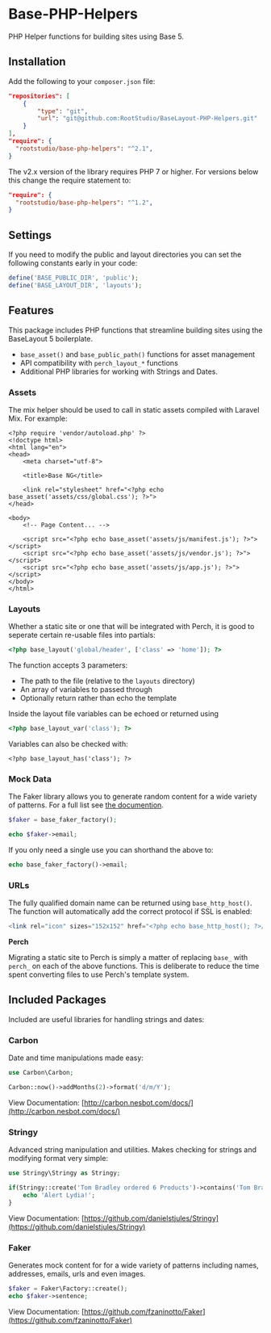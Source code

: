 # Base-PHP-Helpers

PHP Helper functions for building sites using Base 5.

## Installation

Add the following to your `composer.json` file:

```json
"repositories": [
    {
        "type": "git",
        "url": "git@github.com:RootStudio/BaseLayout-PHP-Helpers.git"
    }
],
"require": {
  "rootstudio/base-php-helpers": "^2.1",
}
```

The v2.x version of the library requires PHP 7 or higher. For versions below this change the require statement to:

```json
"require": {
  "rootstudio/base-php-helpers": "^1.2",
}
```

## Settings
If you need to modify the public and layout directories you can set the following constants early in your code:

```php
define('BASE_PUBLIC_DIR', 'public');
define('BASE_LAYOUT_DIR', 'layouts');
```

## Features

This package includes PHP functions that streamline building sites using the BaseLayout 5 boilerplate.

* `base_asset()` and `base_public_path()` functions for asset management
* API compatibility with `perch_layout_*` functions
* Additional PHP libraries for working with Strings and Dates.

### Assets

The mix helper should be used to call in static assets compiled with Laravel Mix. For example:

```html+php
<?php require 'vendor/autoload.php' ?>
<!doctype html>
<html lang="en">
<head>
    <meta charset="utf-8">

    <title>Base NG</title>

    <link rel="stylesheet" href="<?php echo base_asset('assets/css/global.css'); ?>">
</head>

<body>
    <!-- Page Content... -->

    <script src="<?php echo base_asset('assets/js/manifest.js'); ?>"></script>
    <script src="<?php echo base_asset('assets/js/vendor.js'); ?>"></script>
    <script src="<?php echo base_asset('assets/js/app.js'); ?>"></script>
</body>
</html>
```

### Layouts

Whether a static site or one that will be integrated with Perch, it is good to seperate certain re-usable files into partials:

```php
<?php base_layout('global/header', ['class' => 'home']); ?>
```

The function accepts 3 parameters:

* The path to the file (relative to the `layouts` directory)
* An array of variables to passed through
* Optionally return rather than echo the template

Inside the layout file variables can be echoed or returned using

```php
<?php base_layout_var('class'); ?>
```
Variables can also be checked with:

```
<?php base_layout_has('class'); ?>
```

### Mock Data

The Faker library allows you to generate random content for a wide variety of patterns. For a full list see [the documention](https://github.com/fzaninotto/Faker#formatters).

```php
$faker = base_faker_factory();

echo $faker->email;
```

If you only need a single use you can shorthand the above to:

```php
echo base_faker_factory()->email;
```

### URLs

The fully qualified domain name can be returned using `base_http_host()`. The function will automatically add the correct protocol if SSL is enabled:

```php
<link rel="icon" sizes="152x152" href="<?php echo base_http_host(); ?>/images/meta/touch-icon.png">
```

**Perch**

Migrating a static site to Perch is simply a matter of replacing `base_` with `perch_` on each of the above functions. This is deliberate to reduce the time spent converting files to use Perch's template system.

## Included Packages
Included are useful libraries for handling strings and dates:

### Carbon

Date and time manipulations made easy:

```php
use Carbon\Carbon;

Carbon::now()->addMonths(2)->format('d/m/Y');
```

View Documentation: [http://carbon.nesbot.com/docs/](http://carbon.nesbot.com/docs/)

### Stringy

Advanced string manipulation and utilities. Makes checking for strings and modifying format very simple:

```php
use Stringy\Stringy as Stringy;

if(Stringy::create('Tom Bradley ordered 6 Products')->contains('Tom Bradley')) {
	echo 'Alert Lydia!';
}
```

View Documentation: [https://github.com/danielstjules/Stringy](https://github.com/danielstjules/Stringy)

### Faker

Generates mock content for for a wide variety of patterns including names, addresses, emails, urls and even images.

```php
$faker = Faker\Factory::create();
echo $faker->sentence;
```
View Documentation: [https://github.com/fzaninotto/Faker](https://github.com/fzaninotto/Faker)
